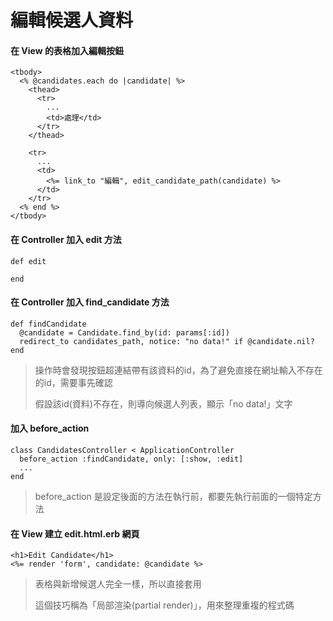 # 編輯候選人資料
#### 在 View 的表格加入編輯按鈕
    <tbody>
      <% @candidates.each do |candidate| %>
        <thead>
          <tr>
            ...
            <td>處理</td>
          </tr>
        </thead>

        <tr>
          ...
          <td>
            <%= link_to "編輯", edit_candidate_path(candidate) %>
          </td>
        </tr>
      <% end %>
    </tbody>

#### 在 Controller 加入 edit 方法
    def edit

    end
#### 在 Controller 加入 find_candidate 方法
    def findCandidate
      @candidate = Candidate.find_by(id: params[:id])
      redirect_to candidates_path, notice: "no data!" if @candidate.nil?
    end
>操作時會發現按鈕超連結帶有該資料的id，為了避免直接在網址輸入不存在的id，需要事先確認
>
>假設該id(資料)不存在，則導向候選人列表，顯示「no data!」文字

#### 加入 before_action
    class CandidatesController < ApplicationController
      before_action :findCandidate, only: [:show, :edit]
      ...
    end
>before_action 是設定後面的方法在執行前，都要先執行前面的一個特定方法
    
#### 在 View 建立 edit.html.erb 網頁
    <h1>Edit Candidate</h1>
    <%= render 'form', candidate: @candidate %>
>表格與新增候選人完全一樣，所以直接套用
>
>這個技巧稱為「局部渲染(partial render)」，用來整理重複的程式碼
